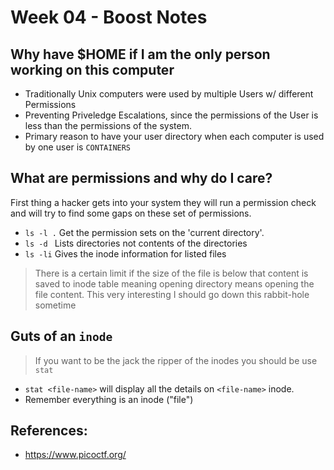 # Week 04 - Boost Notes

## Why have $HOME if I am the only person working on this computer
- Traditionally Unix computers were used by multiple Users w/ different Permissions
- Preventing Priveledge Escalations, since the permissions of the User is less than the permissions of the system.
- Primary reason to have your user directory when each computer is used by one user is `CONTAINERS`

## What are permissions and why do I care?
First thing a hacker gets into your system they will run a permission check and will try to find some gaps on these set of permissions.

- `ls -l .` Get the permission sets on the 'current directory'.
- `ls -d ` Lists directories not contents of the directories
- `ls -li` Gives the inode information for listed files
> There is a certain limit if the size of the file is below that content is saved to inode table meaning opening directory means opening the file content. This very interesting I should go down this rabbit-hole sometime

## Guts of an `inode`
> If you want to be the jack the ripper of the inodes you should be use `stat`

- `stat <file-name>` will display all the details on `<file-name>` inode.
- Remember everything is an inode ("file")

## References:
- https://www.picoctf.org/ 